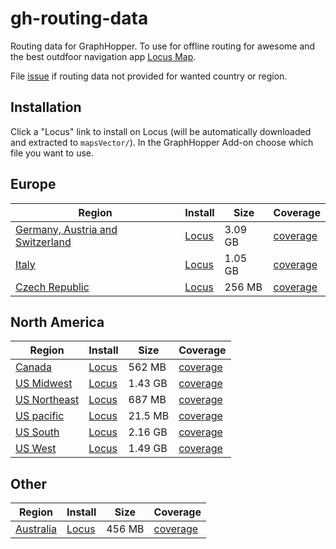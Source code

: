 # gh-routing-data

Routing data for GraphHopper. To use for offline routing for awesome and the best outdfoor navigation app [Locus Map](http://www.locusmap.eu).

File [issue](https://github.com/develar/gh-routing-data/issues) if routing data not provided for wanted country or region.

## Installation

Click a "Locus" link to install on Locus (will be automatically downloaded and extracted to `mapsVector/`). In the GraphHopper Add-on choose which file you want to use.

## Europe
| Region | Install | Size | Coverage |
| --- | --- | --- | --- |
| [Germany, Austria and Switzerland](https://s3.eu-central-1.amazonaws.com/gh-routing-data/2018-06-11/de-at-ch.osm-gh.zip) | <a href="locus-actions://https/s3.eu-central-1.amazonaws.com/gh-routing-data/2018-06-11/de-at-ch.locus.xml">Locus</a> | 3.09 GB | [coverage](https://download.geofabrik.de/europe/dach.html) |
| [Italy](https://s3.eu-central-1.amazonaws.com/gh-routing-data/2018-06-11/italy.osm-gh.zip) | <a href="locus-actions://https/s3.eu-central-1.amazonaws.com/gh-routing-data/2018-06-11/italy.locus.xml">Locus</a> | 1.05 GB | [coverage](https://download.geofabrik.de/europe/italy.html) |
| [Czech Republic](https://s3.eu-central-1.amazonaws.com/gh-routing-data/2018-06-13/czech-republic.osm-gh.zip) | <a href="locus-actions://https/s3.eu-central-1.amazonaws.com/gh-routing-data/2018-06-13/czech-republic.locus.xml">Locus</a> | 256 MB | [coverage](https://download.geofabrik.de/europe/czech-republic.html) |

## North America
| Region | Install | Size | Coverage |
| --- | --- | --- | --- |
| [Canada](https://s3.eu-central-1.amazonaws.com/gh-routing-data/2018-06-13/canada.osm-gh.zip) | <a href="locus-actions://https/s3.eu-central-1.amazonaws.com/gh-routing-data/2018-06-13/canada.locus.xml">Locus</a> | 562 MB | [coverage](https://download.geofabrik.de/north-america/canada.html) |
| [US Midwest](https://s3.eu-central-1.amazonaws.com/gh-routing-data/2018-06-13/us-midwest.osm-gh.zip) | <a href="locus-actions://https/s3.eu-central-1.amazonaws.com/gh-routing-data/2018-06-13/us-midwest.locus.xml">Locus</a> | 1.43 GB | [coverage](https://download.geofabrik.de/north-america/us-midwest.html) |
| [US Northeast](https://s3.eu-central-1.amazonaws.com/gh-routing-data/2018-06-13/us-northeast.osm-gh.zip) | <a href="locus-actions://https/s3.eu-central-1.amazonaws.com/gh-routing-data/2018-06-13/us-northeast.locus.xml">Locus</a> | 687 MB | [coverage](https://download.geofabrik.de/north-america/us-northeast.html) |
| [US pacific](https://s3.eu-central-1.amazonaws.com/gh-routing-data/2018-06-13/us-pacific.osm-gh.zip) | <a href="locus-actions://https/s3.eu-central-1.amazonaws.com/gh-routing-data/2018-06-13/us-pacific.locus.xml">Locus</a> | 21.5 MB | [coverage](https://download.geofabrik.de/north-america/us-pacific.html) |
| [US South](https://s3.eu-central-1.amazonaws.com/gh-routing-data/2018-06-13/us-south.osm-gh.zip) | <a href="locus-actions://https/s3.eu-central-1.amazonaws.com/gh-routing-data/2018-06-13/us-south.locus.xml">Locus</a> | 2.16 GB | [coverage](https://download.geofabrik.de/north-america/us-south.html) |
| [US West](https://s3.eu-central-1.amazonaws.com/gh-routing-data/2018-06-13/us-west.osm-gh.zip) | <a href="locus-actions://https/s3.eu-central-1.amazonaws.com/gh-routing-data/2018-06-13/us-west.locus.xml">Locus</a> | 1.49 GB | [coverage](https://download.geofabrik.de/north-america/us-west.html) |

## Other
| Region | Install | Size | Coverage |
| --- | --- | --- | --- |
| [Australia](https://s3.eu-central-1.amazonaws.com/gh-routing-data/2018-06-13/australia.osm-gh.zip) | <a href="locus-actions://https/s3.eu-central-1.amazonaws.com/gh-routing-data/2018-06-13/australia.locus.xml">Locus</a> | 456 MB | [coverage](https://download.geofabrik.de/australia-oceania/australia.html) |
